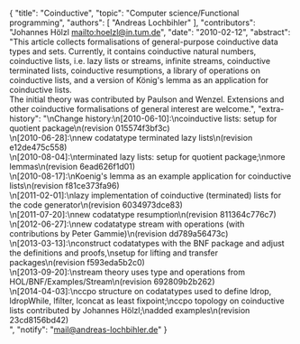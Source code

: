 {
    "title": "Coinductive",
    "topic": "Computer science/Functional programming",
    "authors": [
        "Andreas Lochbihler"
    ],
    "contributors": "Johannes Hölzl <mailto:hoelzl@in.tum.de>",
    "date": "2010-02-12",
    "abstract": "This article collects formalisations of general-purpose coinductive data types and sets. Currently, it contains coinductive natural numbers, coinductive lists, i.e. lazy lists or streams, infinite streams, coinductive terminated lists, coinductive resumptions, a library of operations on coinductive lists, and a version of König's lemma as an application for coinductive lists.<br>The initial theory was contributed by Paulson and Wenzel. Extensions and other coinductive formalisations of general interest are welcome.",
    "extra-history": "\nChange history:\n[2010-06-10]:\ncoinductive lists: setup for quotient package\n(revision 015574f3bf3c)<br>\n[2010-06-28]:\nnew codatatype terminated lazy lists\n(revision e12de475c558)<br>\n[2010-08-04]:\nterminated lazy lists: setup for quotient package;\nmore lemmas\n(revision 6ead626f1d01)<br>\n[2010-08-17]:\nKoenig's lemma as an example application for coinductive lists\n(revision f81ce373fa96)<br>\n[2011-02-01]:\nlazy implementation of coinductive (terminated) lists for the code generator\n(revision 6034973dce83)<br>\n[2011-07-20]:\nnew codatatype resumption\n(revision 811364c776c7)<br>\n[2012-06-27]:\nnew codatatype stream with operations (with contributions by Peter Gammie)\n(revision dd789a56473c)<br>\n[2013-03-13]:\nconstruct codatatypes with the BNF package and adjust the definitions and proofs,\nsetup for lifting and transfer packages\n(revision f593eda5b2c0)<br>\n[2013-09-20]:\nstream theory uses type and operations from HOL/BNF/Examples/Stream\n(revision 692809b2b262)<br>\n[2014-04-03]:\nccpo structure on codatatypes used to define ldrop, ldropWhile, lfilter, lconcat as least fixpoint;\nccpo topology on coinductive lists contributed by Johannes Hölzl;\nadded examples\n(revision 23cd8156bd42)<br>",
    "notify": "mail@andreas-lochbihler.de"
}